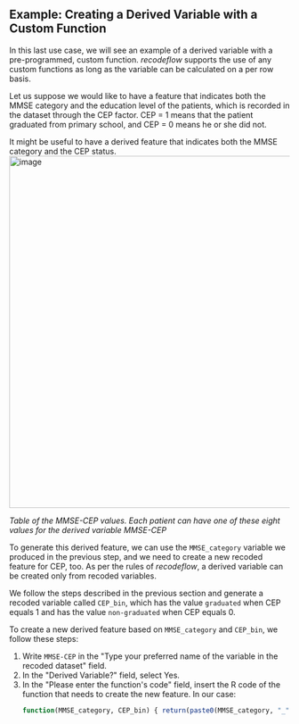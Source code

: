 ## Example: Creating a Derived Variable with a Custom Function

In this last use case, we will see an example of a derived variable with a pre-programmed, custom function. *recodeflow* supports the use of any custom functions as long as the variable can be calculated on a per row basis.

Let us suppose we would like to have a feature that indicates both the MMSE category and the education level of the patients, which is recorded in the dataset through the CEP factor. CEP = 1 means that the patient graduated from primary school, and CEP = 0 means he or she did not.

It might be useful to have a derived feature that indicates both the MMSE category and the CEP status.
<br>
<img width="631" alt="image" src="https://github.com/user-attachments/assets/c727d0fb-5a4e-4bec-8d57-60ec4759e8da">

*Table of the MMSE-CEP values. Each patient can have one of these eight values for the derived variable MMSE-CEP*

To generate this derived feature, we can use the `MMSE_category` variable we produced in the previous step, and we need to create a new recoded feature for CEP, too. As per the rules of *recodeflow*, a derived variable can be created only from recoded variables.

We follow the steps described in the previous section and generate a recoded variable called `CEP_bin`, which has the value `graduated` when CEP equals 1 and has the value `non-graduated` when CEP equals 0.

To create a new derived feature based on `MMSE_category` and `CEP_bin`, we follow these steps:

1. Write `MMSE-CEP` in the "Type your preferred name of the variable in the recoded dataset" field.
2. In the "Derived Variable?" field, select Yes.
3. In the "Please enter the function's code" field, insert the R code of the function that needs to create the new feature. In our case:
   ```r
   function(MMSE_category, CEP_bin) { return(paste0(MMSE_category, "_", CEP_bin)) }

